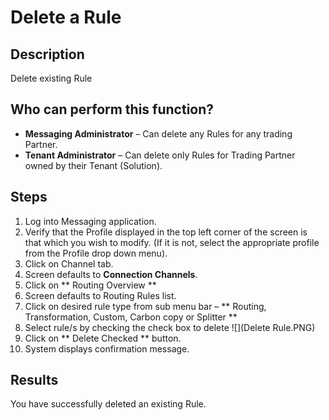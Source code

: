 # Delete a Rule
## Description
Delete existing Rule
## Who can perform this function?
* **Messaging Administrator** – Can delete any Rules for any trading Partner.
* **Tenant Administrator** – Can delete only Rules for Trading Partner owned by their Tenant (Solution).

## Steps
1. Log into Messaging application.
2. Verify that the Profile displayed in the top left corner of the screen is that which you wish to modify. (If it is not, select the appropriate profile from the Profile drop down menu).
3. Click on Channel tab.
4. Screen defaults to **Connection Channels**.
5. Click on ** Routing Overview **
6. Screen defaults to Routing Rules list.
7. Click on desired rule type from sub menu bar – ** Routing, Transformation, Custom, Carbon copy or Splitter **
8.  Select rule/s by checking the check box to delete
![](Delete Rule.PNG)
9. Click on ** Delete Checked ** button.
10. System displays confirmation message.

## Results
You have successfully deleted an existing Rule.
